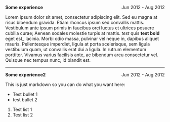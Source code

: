 **Some experience** <span style="float: right">Jun 2012 - Aug 2012</span>
<br/>

Lorem ipsum dolor sit amet, consectetur adipiscing elit. Sed eu magna at risus bibendum gravida. Etiam rhoncus ipsum sed
convallis mattis. Vestibulum ante ipsum primis in faucibus orci luctus et ultrices posuere cubilia curae; Aenean sodales
molestie turpis at mattis. *test* quis **test bold** eget est_ lacinia. Morbi odio massa, pulvinar vel neque in,
dapibus aliquet mauris. Pellentesque imperdiet, ligula at porta scelerisque, sem ligula vestibulum quam, ut convallis
erat dui a ligula. In rutrum elementum porttitor. Vivamus varius facilisis ante, ac bibendum arcu consectetur vel.
Quisque nec tempus nunc, id blandit est.

<hr/>

**Some experience2** <span style="float: right">Jun 2012 - Aug 2012</span>
<br/>

This is just markdown so you can do what you want here:

 - Test bullet 1 
 - test bullet 2

1. Test list 1
2. Test list 2
